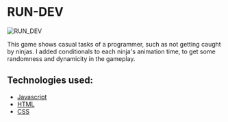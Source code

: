 # RUN-DEV

![RUN_DEV](https://github.com/JorgeCJ/RUN-DEV/assets/127647774/c59bfe5e-7884-4a65-ba5a-853f1ac90f97)

This game shows casual tasks of a programmer, such as not getting caught by ninjas. I added conditionals to each ninja's animation time, to get some randomness and dynamicity in the gameplay.
## Technologies used:
- [Javascript](https://developer.mozilla.org/en-US/docs/Web/JavaScript)
- [HTML](https://developer.mozilla.org/en-US/docs/Web/HTML)
- [CSS](https://developer.mozilla.org/en-US/docs/Web/CSS)
